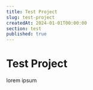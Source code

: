 ```yaml
---
title: Test Project
slug: test-project
createdAt: 2024-01-01T00:00:00
section: test
published: true
---
```


# Test Project

lorem ipsum
